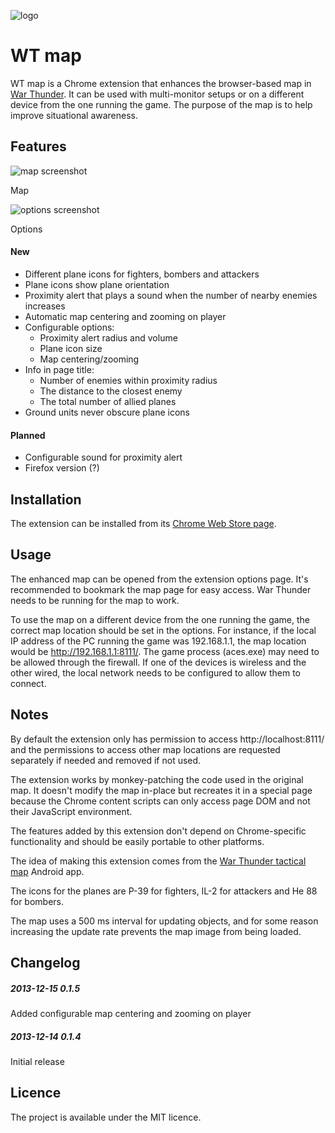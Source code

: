 ![logo](https://raw.github.com/slikts/wtmap/master/images/icon-128.png)

WT map
=======

WT map is a Chrome extension that enhances the browser-based map in
[War Thunder](http://warthunder.com/). It can be used with multi-monitor
setups or on a different device from the one running the game. The purpose
of the map is to help improve situational awareness.

Features
--------

![map screenshot](https://raw.github.com/slikts/wtmap/master/images/screenshot.png)

Map

![options screenshot](https://raw.github.com/slikts/wtmap/master/images/options.png)

Options

#### New

 * Different plane icons for fighters, bombers and attackers
 * Plane icons show plane orientation
 * Proximity alert that plays a sound when the number of nearby enemies increases
 * Automatic map centering and zooming on player
 * Configurable options:
   * Proximity alert radius and volume
   * Plane icon size
   * Map centering/zooming
 * Info in page title:
   * Number of enemies within proximity radius
   * The distance to the closest enemy
   * The total number of allied planes
 * Ground units never obscure plane icons

#### Planned

 * Configurable sound for proximity alert
 * Firefox version (?)

Installation
------------

The extension can be installed from its [Chrome Web Store page](https://chrome.google.com/webstore/detail/gmhaddmfnmddbjgobfjfghpjlbgmeiop).

Usage
-----

The enhanced map can be opened from the extension options page. It's recommended
to bookmark the map page for easy access. War Thunder needs to be running
for the map to work.

To use the map on a different device from the one running the game,
the correct map location should be set in the options. For instance,
if the local IP address of the PC running the game was 192.168.1.1,
the map location would be http://192.168.1.1:8111/. The game process (aces.exe)
may need to be allowed through the firewall. If one of the devices is wireless
and the other wired, the local network needs to be configured to allow
them to connect.

Notes
-----

By default the extension only has permission to access http://localhost:8111/
and the permissions to access other map locations are requested separately
if needed and removed if not used.

The extension works by monkey-patching the code used in the original map.
It doesn't modify the map in-place but recreates it in a special page
because the Chrome content scripts can only access page DOM and not their
JavaScript environment.

The features added by this extension don't depend on Chrome-specific
functionality and should be easily portable to other platforms.

The idea of making this extension comes from the
[War Thunder tactical map](https://play.google.com/store/apps/details?id=net.junkcode.warthundertacticalmap)
Android app.

The icons for the planes are P-39 for fighters, IL-2 for attackers
and He 88 for bombers.

The map uses a 500 ms interval for updating objects, and for some reason
increasing the update rate prevents the map image from being loaded.

Changelog
---------

##### 2013-12-15 0.1.5

Added configurable map centering and zooming on player

##### 2013-12-14 0.1.4

Initial release

Licence
-------

The project is available under the MIT licence.
